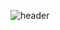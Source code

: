 ![header](https://capsule-render.vercel.app/api?type=wave&color=auto&height=300&section=header&text=우정&어쩔티비fontSize=90)

